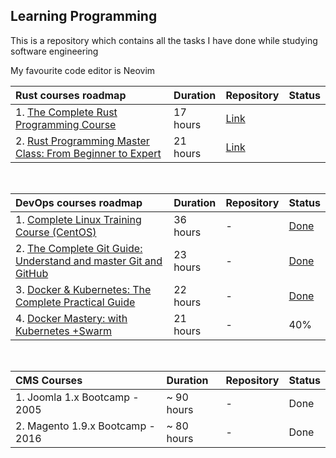 ## Learning Programming

This is a repository which contains all the tasks I have done while studying software engineering

My favourite code editor is Neovim

| Rust courses roadmap                                                                                                                             | Duration | Repository                                                                            | Status |
| :----------------------------------------------------------------------------------------------------------------------------------------------- | :------- | :------------------------------------------------------------------------------------ | :----- |
| 1. [The Complete Rust Programming Course](https://www.udemy.com/course/rust-programming-the-complete-guide/)                                     | 17 hours | [Link](https://github.com/monjofn/learn/tree/main/rust/01-complete-rust-course-udemy) |        |
| 2. [Rust Programming Master Class: From Beginner to Expert](https://www.udemy.com/course/rust-programming-master-class-from-beginner-to-expert/) | 21 hours | [Link](https://github.com/monjofn/learn/tree/main/rust/02-beginner-to-expert-udemy)   |        |

<br />

| DevOps courses roadmap                                                                                                              | Duration | Repository | Status                                                                             |
| :---------------------------------------------------------------------------------------------------------------------------------- | :------- | :--------- | :--------------------------------------------------------------------------------- |
| 1. [Complete Linux Training Course (CentOS)](https://www.udemy.com/course/complete-linux-training-course-to-get-your-dream-it-job/) | 36 hours | -          | [Done](https://www.udemy.com/certificate/UC-807c035c-577a-464a-b57d-6c7392ae06e8/) |
| 2. [The Complete Git Guide: Understand and master Git and GitHub](https://www.udemy.com/course/git-and-github-complete-guide/)      | 23 hours | -          | [Done](https://www.udemy.com/certificate/UC-3c46ec19-5675-4669-bcb1-b0bea179bd72/) |
| 3. [Docker & Kubernetes: The Complete Practical Guide](https://www.udemy.com/course/docker-complete/)                               | 22 hours | -          | [Done](https://www.udemy.com/certificate/UC-aeeeaf25-b385-4b88-813d-d3cab5699ec5/) |
| 4. [Docker Mastery: with Kubernetes +Swarm](https://www.udemy.com/course/docker-mastery/)                                           | 21 hours | -          | 40%                                                                                |

<br />

| CMS Courses                      | Duration   | Repository | Status |
| :------------------------------- | :--------- | :--------- | :----- |
| 1. Joomla 1.x Bootcamp - 2005    | ~ 90 hours | -          | Done   |
| 2. Magento 1.9.x Bootcamp - 2016 | ~ 80 hours | -          | Done   |
